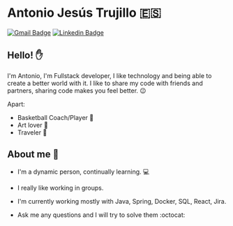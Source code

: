 # Antonio Jesús Trujillo  :es:



[![Gmail Badge](https://img.shields.io/badge/-antoniotmdev@gmail.com-c14438?style=flat-square&logo=Gmail&logoColor=white&link=mailto:antonio1hua@gmail.com)](mailto:antoniotmdev@gmail.com)
[![Linkedin Badge](https://img.shields.io/badge/AntonioTrujillo-blue?style=flat-square&logo=Linkedin&logoColor=white&link=https://www.linkedin.com/in/antonio-trujillo-aa74ba195/)](https://www.linkedin.com/in/antonio-trujillo-aa74ba195/) 
## Hello! :hand:

I'm Antonio, I'm Fullstack developer, I like technology and being able to create a better world with it.
I like to share my code with friends and partners, sharing code makes you feel better. :wink:

Apart:
- Basketball Coach/Player :basketball:
- Art lover :art:
- Traveler :statue_of_liberty:

## About me :man:

- I'm a dynamic person, continually learning. :computer:

- I really like working in groups.

- I'm currently working mostly with Java, Spring, Docker, SQL, React, Jira. 

- Ask me any questions and I will try to solve them :octocat: 
